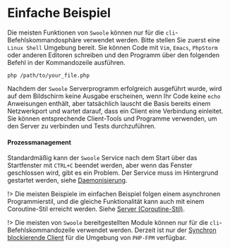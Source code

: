 # Einfache Beispiel

Die meisten Funktionen von `Swoole` können nur für die `cli`-Befehlskommandosphäre verwendet werden. Bitte stellen Sie zuerst eine `Linux Shell` Umgebung bereit. Sie können Code mit `Vim`, `Emacs`, `PhpStorm` oder anderen Editoren schreiben und den Programm über den folgenden Befehl in der Kommandozeile ausführen.

```shell
php /path/to/your_file.php
```

Nachdem der `Swoole` Serverprogramm erfolgreich ausgeführt wurde, wird auf dem Bildschirm keine Ausgabe erscheinen, wenn Ihr Code keine `echo` Anweisungen enthält, aber tatsächlich lauscht die Basis bereits einem Netzwerkport und wartet darauf, dass ein Client eine Verbindung einleitet. Sie können entsprechende Client-Tools und Programme verwenden, um den Server zu verbinden und Tests durchzuführen.

#### Prozessmanagement

Standardmäßig kann der `Swoole` Service nach dem Start über das Startfenster mit `CTRL+C` beendet werden, aber wenn das Fenster geschlossen wird, gibt es ein Problem. Der Service muss im Hintergrund gestartet werden, siehe [Daemonisierung](/server/setting?id=daemonize).

!> Die meisten Beispiele im einfachen Beispiel folgen einem asynchronen Programmierstil, und die gleiche Funktionalität kann auch mit einem Coroutine-Stil erreicht werden. Siehe [Server (Coroutine-Stil)](coroutine/server.md).

!> Die meisten von `Swoole` bereitgestellten Module können nur für die `cli`-Befehlskommandozeile verwendet werden. Derzeit ist nur der [Synchron blockierende Client](/client) für die Umgebung von `PHP-FPM` verfügbar.
